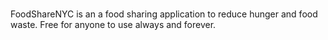 # 

FoodShareNYC is an a food sharing application to reduce hunger and food waste. Free for anyone to use always and forever. 
